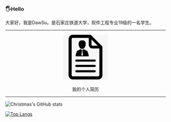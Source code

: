 ### 🖐Hello

大家好，我是DawSu。是石家庄铁道大学，软件工程专业19级的一名学生。

<hr>
<div align="center">
  <a href="https://dawsu.github.io/">
    <img height="140px" src="https://raw.githubusercontent.com/dawsu/dawsu/main/resume.webp">
  </a>
  <br><br>
  我的个人简历
</div>
<hr>

![Christmas's GitHub stats](https://github-readme-stats.vercel.app/api?username=dawsu&show_icons=true&theme=tokyonight)

[![Top Langs](https://github-readme-stats.vercel.app/api/top-langs/?username=dawsu)](https://github.com/dawsu/github-readme-stats)
